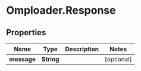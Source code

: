 # Omploader.Response

## Properties
Name | Type | Description | Notes
------------ | ------------- | ------------- | -------------
**message** | **String** |  | [optional] 


